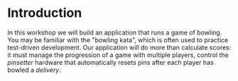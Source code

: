 # Introduction

In this workshop we will build an application that runs a game of bowling.  You may be familiar with the "bowling kata", which is often used to practice test-driven development.  Our application will do more than calculate scores: it must manage the progression of a game with multiple players, control the _pinsetter_ hardware that automatically resets pins after each player has bowled a _delivery_.

